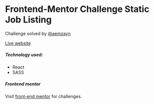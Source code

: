 # Frontend-Mentor Challenge Static Job Listing

Challenge solved by [@aemzayn](https://github.com/aemzayn)

[Live website](https://frontend-mentor-static-job-listing-lime.vercel.app/)

##### Technology used:

- React
- SASS

##### Frontend mentor

Visit [front-end mentor](https://www.frontendmentor.io/challenges) for challenges.
